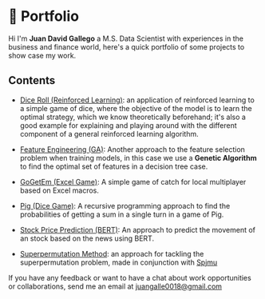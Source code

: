 # :briefcase: Portfolio

Hi I'm **Juan David Gallego** a M.S. Data Scientist with experiences in the business and finance world, here's a quick portfolio of some projects to show case my work. 

## Contents
- [Dice Roll (Reinforced Learning)](https://github.com/Kassoomy/Portfolio/tree/main/Dice%20Roll%20(Reinforced%20Learning)): an application of reinforced learning to a simple game of dice, where the objective of the model is to learn the optimal strategy, which we know theoretically beforehand; it's also a good example for explaining and playing around with the different component of a general reinforced learning algorithm.

-  [Feature Engineering (GA)](https://github.com/Kassoomy/Portfolio/tree/main/Feature%20Engineering%20(GA)): Another approach to the feature selection problem when training models, in this case we use a **Genetic Algorithm** to find the optimal set of features in a decision tree case.

-  [GoGetEm (Excel Game)](https://github.com/Kassoomy/Portfolio/tree/main/GoGetEm%20(Excel%20Game)): A simple game of catch for local multiplayer based on Excel macros.

-  [Pig (Dice Game)](https://github.com/Kassoomy/Portfolio/tree/main/Pig%20(Dice%20Game)): A recursive programming approach to find the probabilities of getting a sum in a single turn in a game of Pig.

-  [Stock Price Prediction (BERT)](https://github.com/Kassoomy/Portfolio/tree/main/Stock%20Price%20Prediction%20(BERT)): An approach to predict the movement of an stock based on the news using BERT.

-  [Superpermutation Method](https://github.com/Kassoomy/Portfolio/tree/main/Superpermutation%20Method): an approach for tackling the superpermutation problem, made in conjunction with [Spjmu](https://github.com/spjmu)




If you have any feedback or want to have a chat about work opportunities or collaborations, send me an email at juangalle0018@gmail.com
